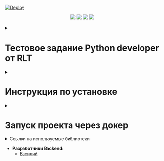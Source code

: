 [![Deploy](https://github.com/inferno681/rlt-test/actions/workflows/deploy.yaml/badge.svg)](https://github.com/inferno681/rlt-test/actions/workflows/deploy.yaml)
<br>

<div id="header" align="center">
  <img src="https://img.shields.io/badge/Python-3.12.3-F8F8FF?style=for-the-badge&logo=python&logoColor=20B2AA">
  <img src="https://img.shields.io/badge/MongoDB-%234ea94b.svg?style=for-the-badge&logo=mongodb&logoColor=white">
  <img src="https://img.shields.io/badge/Docker-555555?style=for-the-badge&logo=docker&logoColor=2496ED">
  <img src="https://img.shields.io/badge/celery-%23a9cc54.svg?style=for-the-badge&logo=celery&logoColor=ddf4a4">

</div>

<br>

<details><summary><h1>Тестовое задание Python developer от RLT</h1></summary>

* **Задача:**
  + Написание алгоритма агрегации статистических данных о зарплатах сотрудников компании по временным промежуткам.
  + Создание телеграм бота, который будет принимать от пользователей текстовые сообщения содержащие JSON с входными данными и отдавать агрегированные данные в ответ.


</details>

<details><summary><h1>Инструкция по установке</h1></summary>

Клонируйте репозиторий и перейдите в него.
```bash
git@github.com:inferno681/rlt_test.git
```

Для установки зависимостей создайте и активируйте виртульное окружение и выполните следующую команду:
```bash
pip install -r requirements.txt
```

Создайте файл **.env**, в корневой папке проекта, с переменными окружения.

```
  BOT_TOKEN = Токен телеграм бота
  DB_HOST = ви (хост)
  DB_PORT = 27017 (порт)
  MONGO_INITDB_ROOT_USERNAME = mongo_user (имя пользователя для СУБД)
  MONGO_INITDB_ROOT_PASSWORD = secret_password (пароль пользователя для СУБД)
  DB_NAME = sampleDB (название базы данных)
  COLLECTION_NAME = sample_collection (имя коллекции)

```


Импортируйте тестовые данные через консоль находясь в корневом каталоге:
  ```
  mongorestore "connection string"
  ```

Команда для запуска бота:
  ```
  python main.py
  ```


</details>

<details><summary><h1>Запуск проекта через докер</h1></summary>

- Клонируйте репозиторий.
- Перейдите в папку **infra** и создайте в ней файл **.env** с переменными окружения:
  ```
  BOT_TOKEN = Токен телеграм бота
  DB_HOST = ви (хост)
  DB_PORT = 27017 (порт)
  MONGO_INITDB_ROOT_USERNAME = mongo_user (имя пользователя для СУБД)
  MONGO_INITDB_ROOT_PASSWORD = secret_password (пароль пользователя для СУБД)
  DB_NAME = sampleDB (название базы данных)
  COLLECTION_NAME = sample_collection (имя коллекции)
  ```
- Из папки **infra** запустите docker-compose-prod.yaml:
  ```
  ~$ docker compose -f docker-compose-prod.yaml up -d
  ```
- В контейнере **bot** выполните импорт тестовых данных:
  ```
  ~$ docker compose -f docker-compose-prod.yaml exec bot python restore.py

  ```


</details>

<details><summary>Ссылки на используемые библиотеки</summary>

- [Python](https://www.python.org/downloads/release/python-3123/)
- [MongoDB](https://www.mongodb.com/)
- [Docker](https://www.docker.com/)
- [aiogram](https://aiogram.dev//)

</details>

* **Разработчики Backend:**
  + [Василий](https://github.com/inferno681)
